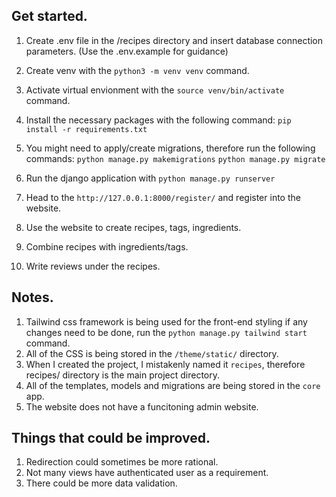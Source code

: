 ## Get started.

1. Create .env file in the /recipes directory and insert database connection parameters. (Use the .env.example for guidance)
2. Create venv with the `python3 -m venv venv` command.
3. Activate virtual envionment with the `source venv/bin/activate` command.
4. Install the necessary packages with the following command: `pip install -r requirements.txt`
5. You might need to apply/create migrations, therefore run the following commands:
   `python manage.py makemigrations`
   `python manage.py migrate`

6. Run the django application with `python manage.py runserver`
7. Head to the `http://127.0.0.1:8000/register/` and register into the website.
8. Use the website to create recipes, tags, ingredients.
9. Combine recipes with ingredients/tags.
10. Write reviews under the recipes.

## Notes.

1. Tailwind css framework is being used for the front-end styling if any changes need to be done, run the `python manage.py tailwind start` command.
2. All of the CSS is being stored in the `/theme/static/` directory.
3. When I created the project, I mistakenly named it `recipes`, therefore recipes/ directory is the main project directory.
4. All of the templates, models and migrations are being stored in the `core` app.
5. The website does not have a funcitoning admin website.

## Things that could be improved.

1. Redirection could sometimes be more rational.
2. Not many views have authenticated user as a requirement.
3. There could be more data validation.
